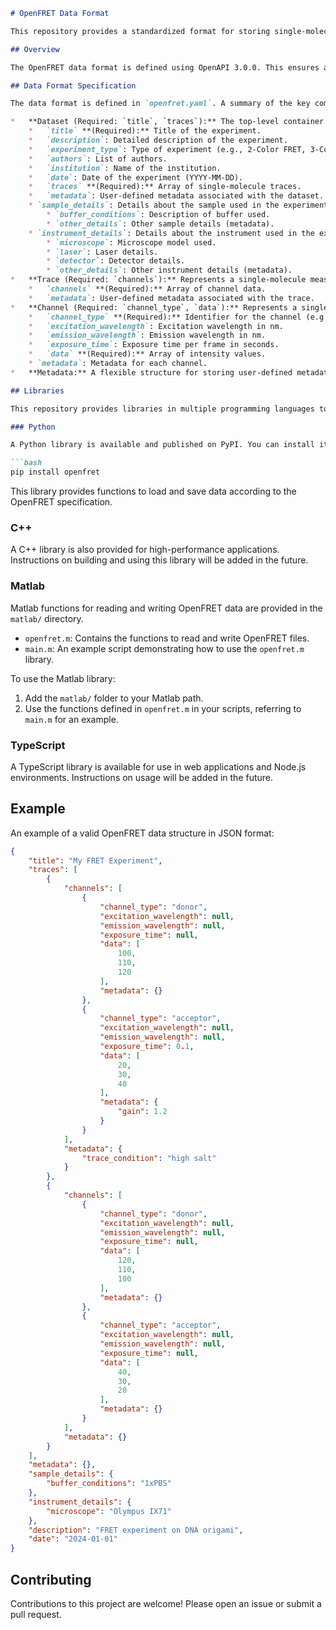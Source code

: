 ```markdown
# OpenFRET Data Format

This repository provides a standardized format for storing single-molecule FRET (Förster Resonance Energy Transfer) data, along with libraries for reading and writing data in this format across multiple programming languages.

## Overview

The OpenFRET data format is defined using OpenAPI 3.0.0. This ensures a clear and unambiguous specification, making it easy to generate parsers and writers in various languages. The core concept is a hierarchical structure containing datasets, traces, and channels, with associated metadata at each level.

## Data Format Specification

The data format is defined in `openfret.yaml`. A summary of the key components is provided below. Keys marked with **(Required)** are mandatory.

*   **Dataset (Required: `title`, `traces`):** The top-level container representing an entire experiment.
    *   `title` **(Required):** Title of the experiment.
    *   `description`: Detailed description of the experiment.
    *   `experiment_type`: Type of experiment (e.g., 2-Color FRET, 3-Color FRET).
    *   `authors`: List of authors.
    *   `institution`: Name of the institution.
    *   `date`: Date of the experiment (YYYY-MM-DD).
    *   `traces` **(Required):** Array of single-molecule traces.
    *   `metadata`: User-defined metadata associated with the dataset.
    * `sample_details`: Details about the sample used in the experiment.
        * `buffer_conditions`: Description of buffer used.
        * `other_details`: Other sample details (metadata).
    * `instrument_details`: Details about the instrument used in the experiment.
        * `microscope`: Microscope model used.
        * `laser`: Laser details.
        * `detector`: Detector details.
        * `other_details`: Other instrument details (metadata).
*   **Trace (Required: `channels`):** Represents a single-molecule measurement over time.
    *   `channels` **(Required):** Array of channel data.
    *   `metadata`: User-defined metadata associated with the trace.
*   **Channel (Required: `channel_type`, `data`):** Represents a single measurement channel (e.g., donor, acceptor).
    *   `channel_type` **(Required):** Identifier for the channel (e.g., donor, acceptor, FRET).
    *   `excitation_wavelength`: Excitation wavelength in nm.
    *   `emission_wavelength`: Emission wavelength in nm.
    *   `exposure_time`: Exposure time per frame in seconds.
    *   `data` **(Required):** Array of intensity values.
    * `metadata`: Metadata for each channel.
*   **Metadata:** A flexible structure for storing user-defined metadata. It allows any key-value pairs.

## Libraries

This repository provides libraries in multiple programming languages to facilitate reading and writing OpenFRET data.

### Python

A Python library is available and published on PyPI. You can install it using pip:

```bash
pip install openfret
```

This library provides functions to load and save data according to the OpenFRET specification.

### C++

A C++ library is also provided for high-performance applications. Instructions on building and using this library will be added in the future.

### Matlab

Matlab functions for reading and writing OpenFRET data are provided in the `matlab/` directory.

*   `openfret.m`: Contains the functions to read and write OpenFRET files.
*   `main.m`: An example script demonstrating how to use the `openfret.m` library.

To use the Matlab library:

1.  Add the `matlab/` folder to your Matlab path.
2.  Use the functions defined in `openfret.m` in your scripts, referring to `main.m` for an example.

### TypeScript

A TypeScript library is available for use in web applications and Node.js environments. Instructions on usage will be added in the future.

## Example

An example of a valid OpenFRET data structure in JSON format:

```json
{
    "title": "My FRET Experiment",
    "traces": [
        {
            "channels": [
                {
                    "channel_type": "donor",
                    "excitation_wavelength": null,
                    "emission_wavelength": null,
                    "exposure_time": null,
                    "data": [
                        100,
                        110,
                        120
                    ],
                    "metadata": {}
                },
                {
                    "channel_type": "acceptor",
                    "excitation_wavelength": null,
                    "emission_wavelength": null,
                    "exposure_time": 0.1,
                    "data": [
                        20,
                        30,
                        40
                    ],
                    "metadata": {
                        "gain": 1.2
                    }
                }
            ],
            "metadata": {
                "trace_condition": "high salt"
            }
        },
        {
            "channels": [
                {
                    "channel_type": "donor",
                    "excitation_wavelength": null,
                    "emission_wavelength": null,
                    "exposure_time": null,
                    "data": [
                        120,
                        110,
                        100
                    ],
                    "metadata": {}
                },
                {
                    "channel_type": "acceptor",
                    "excitation_wavelength": null,
                    "emission_wavelength": null,
                    "exposure_time": null,
                    "data": [
                        40,
                        30,
                        20
                    ],
                    "metadata": {}
                }
            ],
            "metadata": {}
        }
    ],
    "metadata": {},
    "sample_details": {
        "buffer_conditions": "1xPBS"
    },
    "instrument_details": {
        "microscope": "Olympus IX71"
    },
    "description": "FRET experiment on DNA origami",
    "date": "2024-01-01"
}
```

## Contributing

Contributions to this project are welcome! Please open an issue or submit a pull request.
```

